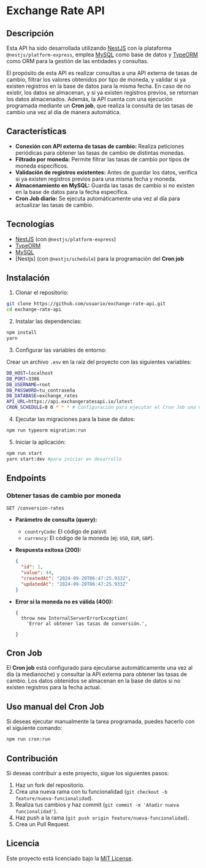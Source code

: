 # Exchange Rate API

## Descripción

Esta API ha sido desarrollada utilizando [NestJS](https://nestjs.com/) con la plataforma `@nestjs/platform-express`, emplea [MySQL](https://www.mysql.com/) como base de datos y [TypeORM](https://typeorm.io/) como ORM para la gestión de las entidades y consultas.

El propósito de esta API es realizar consultas a una API externa de tasas de cambio, filtrar los valores obtenidos por tipo de moneda, y validar si ya existen registros en la base de datos para la misma fecha. En caso de no existir, los datos se almacenan, y si ya existen registros previos, se retornan los datos almacenados. Además, la API cuenta con una ejecución programada mediante un **Cron job**, que realiza la consulta de las tasas de cambio una vez al día de manera automática.

## Características

- **Conexión con API externa de tasas de cambio:** Realiza peticiones periódicas para obtener las tasas de cambio de distintas monedas.
- **Filtrado por moneda:** Permite filtrar las tasas de cambio por tipos de moneda específicos.
- **Validación de registros existentes:** Antes de guardar los datos, verifica si ya existen registros previos para una misma fecha y moneda.
- **Almacenamiento en MySQL:** Guarda las tasas de cambio si no existen en la base de datos para la fecha específica.
- **Cron Job diario:** Se ejecuta automáticamente una vez al día para actualizar las tasas de cambio.

## Tecnologías

- [NestJS](https://nestjs.com/) (con `@nestjs/platform-express`)
- [TypeORM](https://typeorm.io/)
- [MySQL](https://www.mysql.com/)
- [Nestjs] (con `@nestjs/schedule`) para la programación del **Cron job**

## Instalación

1. Clonar el repositorio:

```bash
git clone https://github.com/usuario/exchange-rate-api.git
cd exchange-rate-api
```

2. Instalar las dependencias:

```bash
npm install
yarn
```

3. Configurar las variables de entorno:

Crear un archivo `.env` en la raíz del proyecto con las siguientes variables:

```bash
DB_HOST=localhost
DB_PORT=3306
DB_USERNAME=root
DB_PASSWORD=tu_contraseña
DB_DATABASE=exchange_rates
API_URL=https://api.exchangeratesapi.io/latest
CRON_SCHEDULE=0 0 * * * # Configuración para ejecutar el Cron Job una vez al día a medianoche
```

4. Ejecutar las migraciones para la base de datos:

```bash
npm run typeorm migration:run
```

5. Iniciar la aplicación:

```bash
npm run start
yarn start:dev #para iniciar en desarrollo
```

## Endpoints

### Obtener tasas de cambio por moneda

```http
GET /conversion-rates
```

- **Parámetro de consulta (query):**
  - `countryCode`: El código de país`VE`
  - `currency`: El código de la moneda (ej: `USD`, `EUR`, `GBP`).
- **Respuesta exitosa (200):**

  ```json
  {
    "id": 1,
    "value": 44,
    "createdAt": "2024-09-20T06:47:25.933Z",
    "updatedAt": "2024-09-20T06:47:25.933Z"
  }
  ```

- **Error si la moneda no es válida (400):**

  ```Exception
  {
    throw new InternalServerErrorException(
      'Error al obtener las tasas de conversión.',

  }
  ```

## Cron Job

El **Cron job** está configurado para ejecutarse automáticamente una vez al día (a medianoche) y consultar la API externa para obtener las tasas de cambio. Los datos obtenidos se almacenan en la base de datos si no existen registros para la fecha actual.

## Uso manual del Cron Job

Si deseas ejecutar manualmente la tarea programada, puedes hacerlo con el siguiente comando:

```bash
npm run cron:run
```

## Contribución

Si deseas contribuir a este proyecto, sigue los siguientes pasos:

1. Haz un fork del repositorio.
2. Crea una nueva rama con tu funcionalidad (`git checkout -b feature/nueva-funcionalidad`).
3. Realiza tus cambios y haz commit (`git commit -m 'Añadir nueva funcionalidad'`).
4. Haz push a la rama (`git push origin feature/nueva-funcionalidad`).
5. Crea un Pull Request.

## Licencia

Este proyecto está licenciado bajo la [MIT License](LICENSE).
